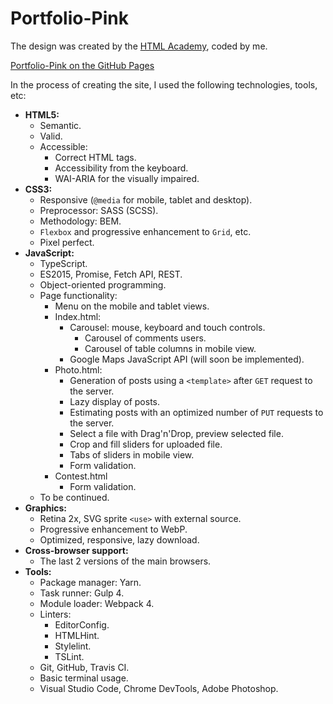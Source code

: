# Portfolio-Pink

The design was created by the [HTML Academy](https://htmlacademy.ru), coded by me.

[Portfolio-Pink on the GitHub Pages](https://comp0te.github.io/Portfolio-Pink/)

In the process of creating the site, I used the following technologies, tools, etc:

- **HTML5:**
	- Semantic.
	- Valid.
	- Accessible:
		- Correct HTML tags.
		- Accessibility from the keyboard.
		- WAI-ARIA for the visually impaired.
- **CSS3:**
	- Responsive (`@media` for mobile, tablet and desktop).
	- Preprocessor: SASS (SCSS).
	- Methodology: BEM.
	- `Flexbox` and progressive enhancement to `Grid`, etc.
	- Pixel perfect.
- **JavaScript:**
	- TypeScript.
	- ES2015, Promise, Fetch API, REST.
  - Object-oriented programming.
  - Page functionality:
    - Menu on the mobile and tablet views.
    - Index.html:
      - Carousel: mouse, keyboard and touch controls.
        - Carousel of comments users.
        - Carousel of table columns in mobile view.
      - Google Maps JavaScript API (will soon be implemented).
    - Photo.html:
      - Generation of posts using a `<template>` after `GET` request to the server.
      - Lazy display of posts.
      - Estimating posts with an optimized number of `PUT` requests to the server.
      - Select a file with Drag'n'Drop, preview selected file.
      - Crop and fill sliders for uploaded file.
      - Tabs of sliders in mobile view.
      - Form validation.
    - Contest.html
      - Form validation.
  - To be continued.
- **Graphics:**
	- Retina 2x, SVG sprite `<use>` with external source.
	- Progressive enhancement to WebP.
  - Optimized, responsive, lazy download.
- **Cross-browser support:**
	- The last 2 versions of the main browsers.
- **Tools:**
	- Package manager: Yarn.
	- Task runner: Gulp 4.
	- Module loader: Webpack 4.
	- Linters:
		- EditorConfig.
		- HTMLHint.
		- Stylelint.
		- TSLint.
	- Git, GitHub, Travis CI.
	- Basic terminal usage.
	- Visual Studio Code, Chrome DevTools, Adobe Photoshop.
